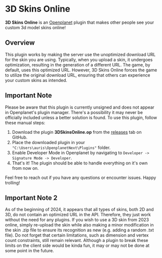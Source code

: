 # 3D Skins Online

**3D Skins Online** is an [Openplanet](https://openplanet.dev) plugin that makes other people see your custom 3d model skins online!

## Overview

This plugin works by making the server use the unoptimized download URL for the skin you are using. Typically, when you upload a skin, it undergoes optimization, resulting in the generation of a different URL. The game, by default, uses this optimized URL. However, 3D Skins Online forces the game to utilize the original download URL, ensuring that others can experience your custom skins as intended.

## Important Note

Please be aware that this plugin is currently unsigned and does not appear in Openplanet's plugin manager. There's a possibility it may never be officially included unless a better solution is found. To use this plugin, follow these manual steps:

1. Download the plugin **3DSkinsOnline.op** from the [releases](https://github.com/AurisTFG/tm-3d-skins-online/releases/latest) tab on GitHub.
2. Place the downloaded plugin in your `"C:\Users\auris\OpenplanetNext\Plugins"` folder.
3. Enable Developer Mode in Openplanet by navigating to `Developer -> Signature Mode -> Developer`.
4. That's it! The plugin should be able to handle everything on it's own from now on.

Feel free to reach out if you have any questions or encounter issues. Happy trolling!

## Important Note 2

As of the beginning of 2024, it appears that all types of skins, both 2D and 3D, do not contain an optimized URL in the API. Therefore, they just work without the need for any plugins. If you wish to use a 3D skin from 2023 online, simply re-upload the skin while also making a minor modification in the skin .zip file to ensure its recognition as new (e.g. adding a random .txt file). Do not forget that certain limitations, such as dimension and vertex count constraints, still remain relevant. Although a plugin to break these limits on the client side would be kinda fun, it may or may not be done at some point in the future.
